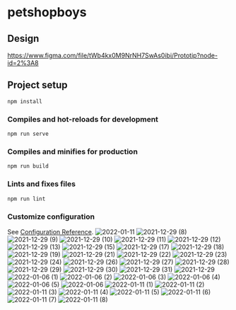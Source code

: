 # petshopboys

## Design
https://www.figma.com/file/tWb4kx0M9NrNH7SwAs0ibi/Prototip?node-id=2%3A8

## Project setup
```
npm install
```

### Compiles and hot-reloads for development
```
npm run serve
```

### Compiles and minifies for production
```
npm run build
```

### Lints and fixes files
```
npm run lint
```

### Customize configuration
See [Configuration Reference](https://cli.vuejs.org/config/).
![2022-01-11](https://user-images.githubusercontent.com/76231958/221017065-a65ef76b-95cf-435f-9976-62ae3f4f4b72.png)
![2021-12-29 (8)](https://user-images.githubusercontent.com/76231958/221017386-668cc96d-1874-439e-ad15-d8cb2c00288b.png)
![2021-12-29 (9)](https://user-images.githubusercontent.com/76231958/221017391-af20e927-22cb-4939-baad-d780e32e9fda.png)
![2021-12-29 (10)](https://user-images.githubusercontent.com/76231958/221017395-9fc30694-61fb-484a-baa3-2bea907c54c1.png)
![2021-12-29 (11)](https://user-images.githubusercontent.com/76231958/221017402-368e79de-5dfd-4922-bb5a-5575ee4eb8c1.png)
![2021-12-29 (12)](https://user-images.githubusercontent.com/76231958/221017406-9b2b98e2-05f9-4cbd-a52f-1020f8dd9cb4.png)
![2021-12-29 (13)](https://user-images.githubusercontent.com/76231958/221017416-265ae8bd-4a4c-42f3-8591-112767552275.png)
![2021-12-29 (15)](https://user-images.githubusercontent.com/76231958/221017418-e2194690-ee74-441c-b623-02cf67d063e5.png)
![2021-12-29 (17)](https://user-images.githubusercontent.com/76231958/221017420-59e9ef51-c7bd-4ce6-b1cf-3974f4238183.png)
![2021-12-29 (18)](https://user-images.githubusercontent.com/76231958/221017431-21803c97-5c48-4636-b435-44716c808642.png)
![2021-12-29 (19)](https://user-images.githubusercontent.com/76231958/221017443-ade9f93a-8d7c-4211-84bf-de2e9f2ef1fa.png)
![2021-12-29 (21)](https://user-images.githubusercontent.com/76231958/221017448-69d40627-ad0d-466f-8181-6381f6a9ca80.png)
![2021-12-29 (22)](https://user-images.githubusercontent.com/76231958/221017457-4f240246-633c-46f1-9843-82fb6b17d343.png)
![2021-12-29 (23)](https://user-images.githubusercontent.com/76231958/221017461-b8950e97-8e74-4fb5-89e7-d5628f56cc04.png)
![2021-12-29 (24)](https://user-images.githubusercontent.com/76231958/221017469-48cdcf9b-ec58-45bd-9153-2fef8cbeea9c.png)
![2021-12-29 (26)](https://user-images.githubusercontent.com/76231958/221017474-343e237d-064d-4a37-975b-04e8b5fc5d9b.png)
![2021-12-29 (27)](https://user-images.githubusercontent.com/76231958/221017477-a6cfa5e6-e109-41e8-a619-2154d2f1a03c.png)
![2021-12-29 (28)](https://user-images.githubusercontent.com/76231958/221017481-e716b43e-d3cc-4c5c-bb62-5c0f2235b5fa.png)
![2021-12-29 (29)](https://user-images.githubusercontent.com/76231958/221017488-4467d349-fcbb-4316-b0ac-84fa5647da14.png)
![2021-12-29 (30)](https://user-images.githubusercontent.com/76231958/221017495-f47e790f-95f7-48ff-a215-a115752c67a6.png)
![2021-12-29 (31)](https://user-images.githubusercontent.com/76231958/221017496-03db931f-3f1a-4f56-b601-579b64b5f4ca.png)
![2021-12-29](https://user-images.githubusercontent.com/76231958/221017501-81d362fa-20f0-433c-a470-5f3b0de386e3.png)
![2022-01-06 (1)](https://user-images.githubusercontent.com/76231958/221017505-518eff95-1ea6-450e-b32f-144fa001a3cd.png)
![2022-01-06 (2)](https://user-images.githubusercontent.com/76231958/221017510-f9ec652c-8eba-4c26-bd0c-1976887df22c.png)
![2022-01-06 (3)](https://user-images.githubusercontent.com/76231958/221017516-14156310-72b4-493d-8c78-3067f54a860c.png)
![2022-01-06 (4)](https://user-images.githubusercontent.com/76231958/221017522-2de8e0af-55df-4b80-9023-573b96e30287.png)
![2022-01-06 (5)](https://user-images.githubusercontent.com/76231958/221017530-cd94eb16-351a-46a8-b5b3-9f21ee7abe1e.png)
![2022-01-06](https://user-images.githubusercontent.com/76231958/221017537-e6084a82-817c-4ae2-9491-b0dab6c96f85.png)
![2022-01-11 (1)](https://user-images.githubusercontent.com/76231958/221017543-af232b47-ed0f-4252-9e17-e7b318cd168d.png)
![2022-01-11 (2)](https://user-images.githubusercontent.com/76231958/221017551-b018d3f2-d446-4832-88af-2c9cc787b563.png)
![2022-01-11 (3)](https://user-images.githubusercontent.com/76231958/221017559-5ba8ac57-eb8f-4b73-a447-f43854b318ae.png)
![2022-01-11 (4)](https://user-images.githubusercontent.com/76231958/221017565-885ca411-ad27-4f85-aab5-7f602b10a1a1.png)
![2022-01-11 (5)](https://user-images.githubusercontent.com/76231958/221017571-12fab672-6fd3-47dc-9df1-8413bd6f96be.png)
![2022-01-11 (6)](https://user-images.githubusercontent.com/76231958/221017578-e341034c-2de1-4b99-91a8-298508e842a2.png)
![2022-01-11 (7)](https://user-images.githubusercontent.com/76231958/221017589-eb8819cf-f047-4f5a-bcd4-2c554b19b0ec.png)
![2022-01-11 (8)](https://user-images.githubusercontent.com/76231958/221017601-2124c96d-e664-4771-a438-a46fb98a895a.png)
